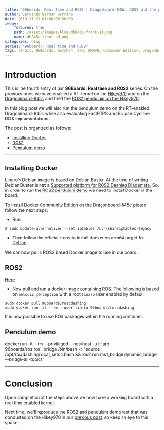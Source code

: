 ```yaml
---
title: "96boards: Real time and ROS2 | Dragonboard-845c, ROS2 and the pendulum demo"
author: Servando German Serrano
date: 2019-11-21 01:00:00+00:00
image:
    featured: true
    path: /assets/images/blog/db845c-front-sd.png
    name: db845c-front-sd.png
categories: blog
series: "96boards: Real time and ROS2"
tags: 64-bit, 96Boards, aarch64, ARM, ARMv8, Consumer Edition, Dragonboard-845c, Linaro, Linux, arm64, real time, ROS2
---
```


# Introduction

This is the fourth entry of our **96Boards: Real time and ROS2** series. On the previous ones we have enabled a RT kernel on the [Hikey970](https://www.96boards.org/blog/hikey970-rt/) and on the [Dragonboard-845c](https://www.96boards.org/blog/db845-rt/) and tried the [ROS2 pendulum on the Hikey970](https://www.96boards.org/blog/hikey970-ros2/).

In this blog post we will also run the pendulum demo on the RT-enabled Dragonboard-845c while also evaluating FastRTPS and Eclipse Cyclone DDS implementations.

The post is organized as follows:
- [Installing Docker](#installing-docker)
- [ROS2](#ros2)
- [Pendulum demo](#pendulum-demo)

***

## Installing Docker

Linaro's Debian image is based on Debian Buster. At the time of writing Debian Buster is **not** a [Supported platform for ROS2 Dashing Diademata.](https://index.ros.org/doc/ros2/Releases/Release-Dashing-Diademata/#id3) So, in order to run the [ROS2 pendulum demo](https://index.ros.org//doc/ros2/Tutorials/Real-Time-Programming/) we need to install Docker in the board.

To install Docker Community Edition on the Dragonboard-845c please follow the next steps:

- Run:
```
$ sudo update-alternatives --set iptables /usr/sbin/iptables-legacy
```
- Then follow the official steps to install docker on arm64 target for [Debian](https://docs.docker.com/install/linux/docker-ce/debian/).

We can now pull a ROS2 based Docker image to use in our board.

## ROS2

[Here](2019-11-15-hikey970-ros2.md/#ros2)


- Now pull and run a docker image containing ROS. The following is based on `melodic perception` with a root `linaro` user enabled by default:
```
sudo docker pull 96boards/ros:dashing
sudo docker run -it --rm --user linaro 96boards/ros:dashing
```

It is now possible to use ROS packages within the running container.


## Pendulum demo

docker run -it --rm --privileged --net=host -u linaro 96boards/ros:ros1_bridge /bin/bash -c "source /opt/ros/dashing/local_setup.bash && ros2 run ros1_bridge dynamic_bridge --bridge-all-topics"


***

# Conclusion

Upon completion of the steps above we now have a working board with a real time enabled kernel.

Next time, we'll reproduce the ROS2 and pendulum demo test that was conducted on the Hikey970 in our [previous post](https://www.96boards.org/blog/hikey970-ros2/), so keep an eye to this space.
